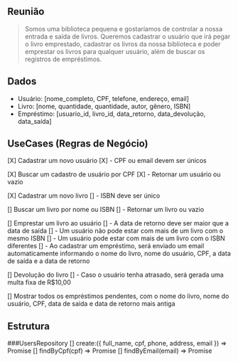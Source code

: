 ## Reunião

> Somos uma biblioteca pequena e gostaríamos de controlar a nossa entrada e saída de livros. Queremos cadastrar o usuário que irá pegar o livro emprestado, cadastrar os livros da nossa biblioteca e poder emprestar os livros para qualquer usuário, além de buscar os registros de empréstimos.

## Dados

- Usuário: [nome_completo, CPF, telefone, endereço, email]
- Livro: [nome, quantidade, quantidade, autor, gênero, ISBN]
- Empréstimo: [usuario_id, livro_id, data_retorno, data_devolução, data_saída]

## UseCases (Regras de Negócio)

[X] Cadastrar um novo usuário
[X] - CPF ou email devem ser únicos

[X] Buscar um cadastro de usuário por CPF
[X] - Retornar um usuário ou vazio

[X] Cadastrar um novo livro
[] - ISBN deve ser único

[] Buscar um livro por nome ou ISBN
[] - Retornar um livro ou vazio

[] Emprestar um livro ao usuário
[] - A data de retorno deve ser maior que a data de saída
[] - Um usuário não pode estar com mais de um livro com o mesmo ISBN
[] - Um usuário pode estar com mais de um livro com o ISBN diferentes
[] - Ao cadastrar um empréstimo, será enviado um email automaticamente informando o nome do livro, nome do usuário, CPF, a data de saída e a data de retorno

[] Devolução do livro
[] - Caso o usuário tenha atrasado, será gerada uma multa fixa de R$10,00

[] Mostrar todos os empréstimos pendentes, com o nome do livro, nome do usuário, CPF, data de saída e data de retorno mais antiga

## Estrutura

###UsersRepository
[] create:({ full_name, cpf, phone, address, email }) => Promise<void>
[] findByCpf(cpf) => Promise<boolean>
[] findByEmail(email) => Promise<boolean>
